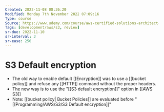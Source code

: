 ```yaml
---
Created: 2022-11-08 08:36:20
Modified: Monday 7th November 2022 07:09:16
Type: course
Source: https://www.udemy.com/course/aws-certified-solutions-architect-associate-saa-c01/?xref=E0Aed11STH4LPUQvCz0GJFABTmM=
Tags: [development/aws/s3, review]
sr-due: 2022-11-10
sr-interval: 3
sr-ease: 250
---
```


# S3 Default encryption

- The old way to enable default [[Encryption]] was to use a [[bucket policy]] and refuse any [[HTTP]] command without the proper headers.
- The new way is to use the "[[S3 default encryption]]" option in [[AWS S3]]
- Note: [[bucket policy| Bucket Policies]] are evaluated before "[[Programming/AWS/S3/S3 Default encryption]]"
